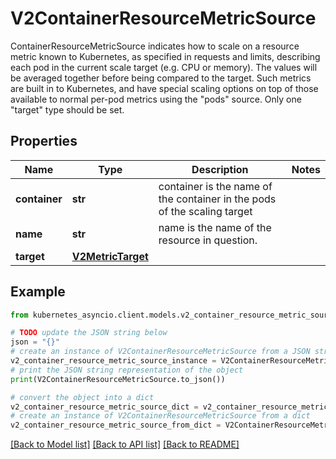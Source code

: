 # V2ContainerResourceMetricSource

ContainerResourceMetricSource indicates how to scale on a resource metric known to Kubernetes, as specified in requests and limits, describing each pod in the current scale target (e.g. CPU or memory).  The values will be averaged together before being compared to the target.  Such metrics are built in to Kubernetes, and have special scaling options on top of those available to normal per-pod metrics using the \"pods\" source.  Only one \"target\" type should be set.

## Properties

Name | Type | Description | Notes
------------ | ------------- | ------------- | -------------
**container** | **str** | container is the name of the container in the pods of the scaling target | 
**name** | **str** | name is the name of the resource in question. | 
**target** | [**V2MetricTarget**](V2MetricTarget.md) |  | 

## Example

```python
from kubernetes_asyncio.client.models.v2_container_resource_metric_source import V2ContainerResourceMetricSource

# TODO update the JSON string below
json = "{}"
# create an instance of V2ContainerResourceMetricSource from a JSON string
v2_container_resource_metric_source_instance = V2ContainerResourceMetricSource.from_json(json)
# print the JSON string representation of the object
print(V2ContainerResourceMetricSource.to_json())

# convert the object into a dict
v2_container_resource_metric_source_dict = v2_container_resource_metric_source_instance.to_dict()
# create an instance of V2ContainerResourceMetricSource from a dict
v2_container_resource_metric_source_from_dict = V2ContainerResourceMetricSource.from_dict(v2_container_resource_metric_source_dict)
```
[[Back to Model list]](../README.md#documentation-for-models) [[Back to API list]](../README.md#documentation-for-api-endpoints) [[Back to README]](../README.md)


